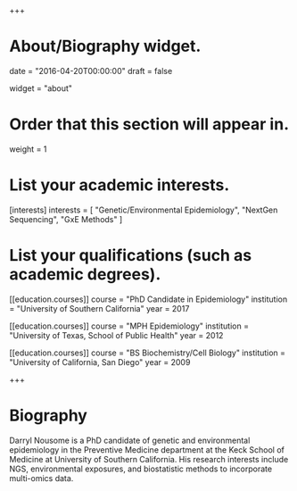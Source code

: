 +++
# About/Biography widget.

date = "2016-04-20T00:00:00"
draft = false

widget = "about"

# Order that this section will appear in.
weight = 1

# List your academic interests.
[interests]
  interests = [
    "Genetic/Environmental Epidemiology",
    "NextGen Sequencing",
    "GxE Methods"
  ]

# List your qualifications (such as academic degrees).
[[education.courses]]
  course = "PhD Candidate in Epidemiology"
  institution = "University of Southern California"
  year = 2017

[[education.courses]]
  course = "MPH Epidemiology"
  institution = "University of Texas, School of Public Health"
  year = 2012

[[education.courses]]
  course = "BS Biochemistry/Cell Biology"
  institution = "University of California, San Diego"
  year = 2009
 
+++

# Biography

Darryl Nousome is a PhD candidate of genetic and environmental epidemiology in the Preventive Medicine department at the Keck School of Medicine at University of Southern California. His research interests include NGS, environmental exposures, and biostatistic methods to incorporate multi-omics data.
